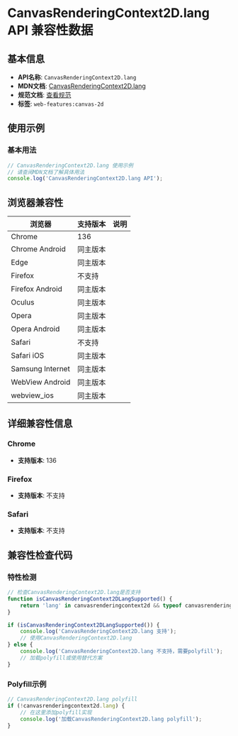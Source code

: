 # CanvasRenderingContext2D.lang API 兼容性数据

## 基本信息

- **API名称**: `CanvasRenderingContext2D.lang`
- **MDN文档**: [CanvasRenderingContext2D.lang](https://developer.mozilla.org/docs/Web/API/CanvasRenderingContext2D/lang)
- **规范文档**: [查看规范](https://html.spec.whatwg.org/multipage/canvas.html#dom-context-2d-lang)
- **标签**: `web-features:canvas-2d`

## 使用示例

### 基本用法

```javascript
// CanvasRenderingContext2D.lang 使用示例
// 请查阅MDN文档了解具体用法
console.log('CanvasRenderingContext2D.lang API');
```

## 浏览器兼容性

| 浏览器 | 支持版本 | 说明 |
|--------|----------|------|
| Chrome | 136 |  |
| Chrome Android | 同主版本 |  |
| Edge | 同主版本 |  |
| Firefox | 不支持 |  |
| Firefox Android | 同主版本 |  |
| Oculus | 同主版本 |  |
| Opera | 同主版本 |  |
| Opera Android | 同主版本 |  |
| Safari | 不支持 |  |
| Safari iOS | 同主版本 |  |
| Samsung Internet | 同主版本 |  |
| WebView Android | 同主版本 |  |
| webview_ios | 同主版本 |  |

## 详细兼容性信息

### Chrome

- **支持版本**: 136

### Firefox

- **支持版本**: 不支持

### Safari

- **支持版本**: 不支持

## 兼容性检查代码

### 特性检测

```javascript
// 检查CanvasRenderingContext2D.lang是否支持
function isCanvasRenderingContext2DLangSupported() {
    return 'lang' in canvasrenderingcontext2d && typeof canvasrenderingcontext2d.lang === 'function';
}

if (isCanvasRenderingContext2DLangSupported()) {
    console.log('CanvasRenderingContext2D.lang 支持');
    // 使用CanvasRenderingContext2D.lang
} else {
    console.log('CanvasRenderingContext2D.lang 不支持，需要polyfill');
    // 加载polyfill或使用替代方案
}
```

### Polyfill示例

```javascript
// CanvasRenderingContext2D.lang polyfill
if (!canvasrenderingcontext2d.lang) {
    // 在这里添加polyfill实现
    console.log('加载CanvasRenderingContext2D.lang polyfill');
}
```

